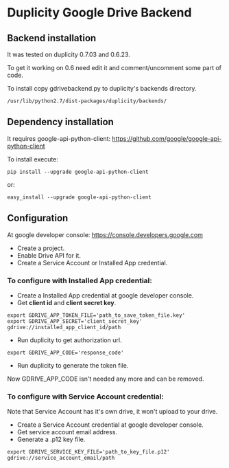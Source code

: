Duplicity Google Drive Backend
==============================

Backend installation
--------------------
It was tested on duplicity 0.7.03 and 0.6.23.

To get it working on 0.6 need edit it and comment/uncomment some part of code.

To install copy gdrivebackend.py to duplicity's backends directory.

`/usr/lib/python2.7/dist-packages/duplicity/backends/`


Dependency installation
-----------------------
It requires google-api-python-client:
https://github.com/google/google-api-python-client

To install execute:

`pip install --upgrade google-api-python-client`

or:

`easy_install --upgrade google-api-python-client`


Configuration
-------------
At google developer console:
https://console.developers.google.com

* Create a project.
* Enable Drive API for it.
* Create a Service Account or Installed App credential.


### To configure with Installed App credential:
* Create a Installed App credential at google developer console.
* Get **client id** and **client secret key**.

```
export GDRIVE_APP_TOKEN_FILE='path_to_save_token_file.key'
export GDRIVE_APP_SECRET='client_secret_key'
gdrive://installed_app_client_id/path
```

* Run duplicity to get authorization url.

```
export GDRIVE_APP_CODE='response_code'
```

* Run duplicity to generate the token file.

Now GDRIVE_APP_CODE isn't needed any more and can be removed.


### To configure with Service Account credential:
Note that Service Account has it's own drive, it won't upload to your drive.

* Create a Service Account credential at google developer console.
* Get service account email address.
* Generate a .p12 key file.

```
export GDRIVE_SERVICE_KEY_FILE='path_to_key_file.p12'
gdrive://service_account_email/path
```
